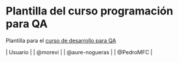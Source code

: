 # Plantilla del curso programación para QA

Plantilla para el [curso de desarrollo para QA](https://jj.github.io/curso-tdd)

| Usuario |
| @morevi  |
| @aure-nogueras  |
| @PedroMFC  |

